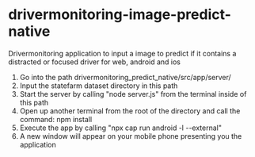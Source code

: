 # drivermonitoring-image-predict-native

Drivermonitoring application to input a image to predict if it contains a distracted or focused driver for web, android and ios

1. Go into the path drivermonitoring_predict_native/src/app/server/
2. Input the statefarm dataset directory in this path
3. Start the server by calling "node server.js" from the terminal inside of this path
4. Open up another terminal from the root of the directory and call the command: npm install
5. Execute the app by calling "npx cap run android -l --external"
6. A new window will appear on your mobile phone presenting you the application
